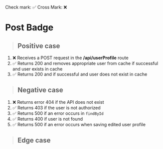 Check mark: ✅
Cross Mark: ❌

# Post Badge

> ## Positive case

1. ❌ Receives a POST request in the **/api/userProfile** route
2. ✅ Returns 200 and removes appropriate user from cache if successful and user exists in cache
3. ✅ Returns 200 and if successful and user does not exist in cache

> ## Negative case

1. ❌ Returns error 404 if the API does not exist
2. ✅ Returns 403 if the user is not authorized
3. ✅ Returns 500 if an error occurs in `findById`
4. ✅ Returns 400 if user is not found
5. ✅ Returns 500 if an error occurs when saving edited user profile

> ## Edge case

